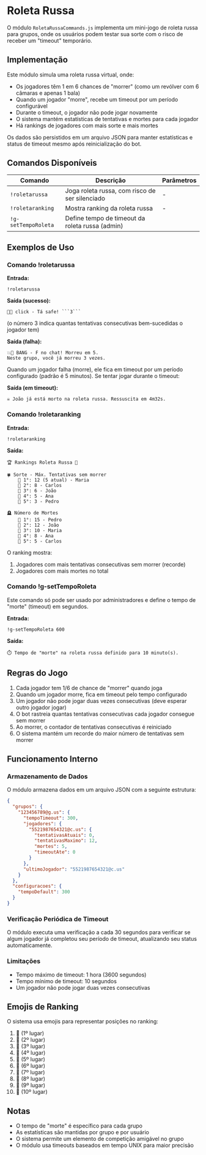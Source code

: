 # Roleta Russa

O módulo `RoletaRussaCommands.js` implementa um mini-jogo de roleta russa para grupos, onde os usuários podem testar sua sorte com o risco de receber um "timeout" temporário.

## Implementação

Este módulo simula uma roleta russa virtual, onde:

- Os jogadores têm 1 em 6 chances de "morrer" (como um revólver com 6 câmaras e apenas 1 bala)
- Quando um jogador "morre", recebe um timeout por um período configurável
- Durante o timeout, o jogador não pode jogar novamente
- O sistema mantém estatísticas de tentativas e mortes para cada jogador
- Há rankings de jogadores com mais sorte e mais mortes

Os dados são persistidos em um arquivo JSON para manter estatísticas e status de timeout mesmo após reinicialização do bot.

## Comandos Disponíveis

| Comando | Descrição | Parâmetros |
|---------|-----------|------------|
| `!roletarussa` | Joga roleta russa, com risco de ser silenciado | - |
| `!roletaranking` | Mostra ranking da roleta russa | - |
| `!g-setTempoRoleta` | Define tempo de timeout da roleta russa (admin) | <segundos> |

## Exemplos de Uso

### Comando !roletarussa

**Entrada:**
```
!roletarussa
```

**Saída (sucesso):**
```
💨🔫 click - Tá safe! ```3```
```
(o número 3 indica quantas tentativas consecutivas bem-sucedidas o jogador tem)

**Saída (falha):**
```
💥🔫 BANG - F no chat! Morreu em 5.
Neste grupo, você já morreu 3 vezes.
```

Quando um jogador falha (morre), ele fica em timeout por um período configurado (padrão é 5 minutos). Se tentar jogar durante o timeout:

**Saída (em timeout):**
```
☠️ João já está morto na roleta russa. Ressuscita em 4m32s.
```

### Comando !roletaranking

**Entrada:**
```
!roletaranking
```

**Saída:**
```
🏆 Rankings Roleta Russa 🔫

🍀 Sorte - Máx. Tentativas sem morrer
	🥇 1°: 12 (5 atual) - Maria
	🥈 2°: 8 - Carlos
	🥉 3°: 6 - João
	🐅 4°: 5 - Ana
	🐆 5°: 3 - Pedro

🪦 Número de Mortes
	🥇 1°: 15 - Pedro
	🥈 2°: 12 - João
	🥉 3°: 10 - Maria
	🐅 4°: 8 - Ana
	🐆 5°: 5 - Carlos
```

O ranking mostra:
1. Jogadores com mais tentativas consecutivas sem morrer (recorde)
2. Jogadores com mais mortes no total

### Comando !g-setTempoRoleta

Este comando só pode ser usado por administradores e define o tempo de "morte" (timeout) em segundos.

**Entrada:**
```
!g-setTempoRoleta 600
```

**Saída:**
```
⏱️ Tempo de "morte" na roleta russa definido para 10 minuto(s).
```

## Regras do Jogo

1. Cada jogador tem 1/6 de chance de "morrer" quando joga
2. Quando um jogador morre, fica em timeout pelo tempo configurado
3. Um jogador não pode jogar duas vezes consecutivas (deve esperar outro jogador jogar)
4. O bot rastreia quantas tentativas consecutivas cada jogador consegue sem morrer
5. Ao morrer, o contador de tentativas consecutivas é reiniciado
6. O sistema mantém um recorde do maior número de tentativas sem morrer

## Funcionamento Interno

### Armazenamento de Dados

O módulo armazena dados em um arquivo JSON com a seguinte estrutura:

```json
{
  "grupos": {
    "123456789@g.us": {
      "tempoTimeout": 300,
      "jogadores": {
        "5521987654321@c.us": {
          "tentativasAtuais": 0,
          "tentativasMaximo": 12,
          "mortes": 5,
          "timeoutAte": 0
        }
      },
      "ultimoJogador": "5521987654321@c.us"
    }
  },
  "configuracoes": {
    "tempoDefault": 300
  }
}
```

### Verificação Periódica de Timeout

O módulo executa uma verificação a cada 30 segundos para verificar se algum jogador já completou seu período de timeout, atualizando seu status automaticamente.

### Limitações

- Tempo máximo de timeout: 1 hora (3600 segundos)
- Tempo mínimo de timeout: 10 segundos
- Um jogador não pode jogar duas vezes consecutivas

## Emojis de Ranking

O sistema usa emojis para representar posições no ranking:

1. 🥇 (1º lugar)
2. 🥈 (2º lugar)
3. 🥉 (3º lugar)
4. 🐅 (4º lugar)
5. 🐆 (5º lugar)
6. 🦌 (6º lugar)
7. 🐐 (7º lugar)
8. 🐏 (8º lugar)
9. 🐓 (9º lugar)
10. 🐇 (10º lugar)

## Notas

- O tempo de "morte" é específico para cada grupo
- As estatísticas são mantidas por grupo e por usuário
- O sistema permite um elemento de competição amigável no grupo
- O módulo usa timeouts baseados em tempo UNIX para maior precisão